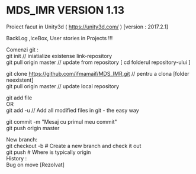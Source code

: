 # MDS_IMR VERSION 1.13
Proiect facut in Unity3d (  https://unity3d.com/  ) [version : 2017.2.1]

BackLog ,IceBox, User stories in Projects !!! 

Comenzi git :   
git init                                                  // iniatialize existense link-repository  
git pull origin master                                    //     update from repository [ cd folderul repository-ului ] 

git clone https://github.com/ifmamaif/MDS_IMR.git         //     pentru a clona [folder neexistent]   
git pull origin master                                    //     update local repository     

git add file      
    OR    
git add -u                                                //    Add all modified files in git - the easy way

git commit -m "Mesaj cu primul meu commit"     
git push origin master    

New branch:  
git checkout -b # Create a new branch and check it out  
git push # Where is typically origin  
History :   
Bug on move [Rezolvat]   
